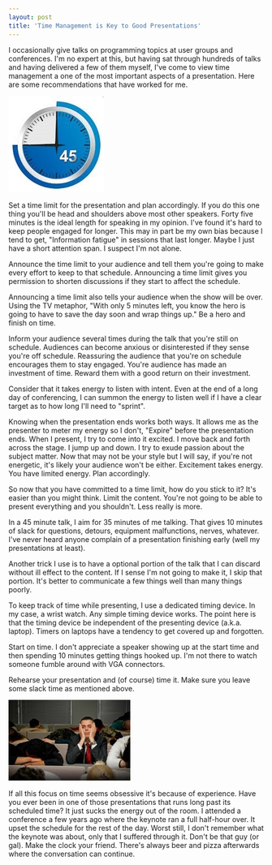 ```yaml
---
layout: post
title: 'Time Management is Key to Good Presentations'
---
```

I occasionally give talks on programming topics at user groups and conferences. I'm no expert at this, but having sat through hundreds of talks and having delivered a few of them myself, I've come to view time management a one of the most important aspects of a presentation. Here are some recommendations that have worked for me.

[![noborder](/cdn/images/blog/WindowsLiveWriter/TechnicalSpeaking_9CD5/clock_thumb.jpg)](/cdn/images/blog/WindowsLiveWriter/TechnicalSpeaking_9CD5/clock_2.jpg) 

Set a time limit for the presentation and plan accordingly. If you do this one thing you'll be head and shoulders above most other speakers. Forty five minutes is the ideal length for speaking in my opinion. I've found it's hard to keep people engaged for longer. This may in part be my own bias because I tend to get, "Information fatigue" in sessions that last longer. Maybe I just have a short attention span. I suspect I'm not alone.

Announce the time limit to your audience and tell them you're going to make every effort to keep to that schedule. Announcing a time limit gives you permission to shorten discussions if they start to affect the schedule.

Announcing a time limit also tells your audience when the show will be over. Using the TV metaphor, "With only 5 minutes left, you know the hero is going to have to save the day soon and wrap things up." Be a hero and finish on time.

Inform your audience several times during the talk that you're still on schedule. Audiences can become anxious or disinterested if they sense you're off schedule. Reassuring the audience that you're on schedule encourages them to stay engaged. You're audience has made an investment of time. Reward them with a good return on their investment.

Consider that it takes energy to listen with intent. Even at the end of a long day of conferencing, I can summon the energy to listen well if I have a clear target as to how long I'll need to "sprint".

Knowing when the presentation ends works both ways. It allows me as the presenter to meter my energy so I don't, "Expire" before the presentation ends. When I present, I try to come into it excited. I move back and forth across the stage. I jump up and down. I try to exude passion about the subject matter. Now that may not be your style but I will say, if you're not energetic, it's likely your audience won't be either. Excitement takes energy. You have limited energy. Plan accordingly.

So now that you have committed to a time limit, how do you stick to it? It's easier than you might think. Limit the content. You're not going to be able to present everything and you shouldn't. Less really is more.

In a 45 minute talk, I aim for 35 minutes of me talking. That gives 10 minutes of slack for questions, detours, equipment malfunctions, nerves, whatever. I've never heard anyone complain of a presentation finishing early (well my presentations at least). 

Another trick I use is to have a optional portion of the talk that I can discard without ill effect to the content. If I sense I'm not going to make it, I skip that portion. It's better to communicate a few things well than many things poorly.

To keep track of time while presenting, I use a dedicated timing device. In my case, a wrist watch. Any simple timing device works. The point here is that the timing device be independent of the presenting device (a.k.a. laptop). Timers on laptops have a tendency to get covered up and forgotten.

Start on time. I don't appreciate a speaker showing up at the start time and then spending 10 minutes getting things hooked up. I'm not there to watch someone fumble around with VGA connectors.

Rehearse your presentation and (of course) time it. Make sure you leave some slack time as mentioned above.

[![boring](/cdn/images/blog/WindowsLiveWriter/TechnicalSpeaking_9CD5/boring_thumb.jpg)](/cdn/images/blog/WindowsLiveWriter/TechnicalSpeaking_9CD5/boring_2.jpg)

If all this focus on time seems obsessive it's because of experience. Have you ever been in one of those presentations that runs long past its scheduled time? It just sucks the energy out of the room. I attended a conference a few years ago where the keynote ran a full half-hour over. It upset the schedule for the rest of the day. Worst still, I don't remember what the keynote was about, only that I suffered through it. Don't be that guy (or gal). Make the clock your friend. There's always beer and pizza afterwards where the conversation can continue. 
